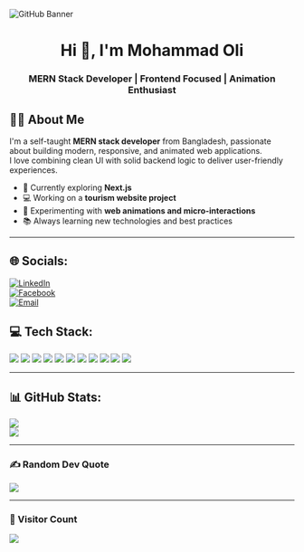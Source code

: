 

![GitHub Banner](https://i.ibb.co/FNDWTZb/Whats-App-Image-2025-06-25-at-13-23-36-2652704b.jpg)


<h1 align="center">Hi 👋, I'm Mohammad Oli</h1>
<h3 align="center">MERN Stack Developer | Frontend Focused | Animation Enthusiast</h3>


## 🧑‍💻 About Me

I'm a self-taught **MERN stack developer** from Bangladesh, passionate about building modern, responsive, and animated web applications.  
I love combining clean UI with solid backend logic to deliver user-friendly experiences.

- 🌱 Currently exploring **Next.js**
- 💻 Working on a **tourism website project**
- 🎨 Experimenting with **web animations and micro-interactions**
- 📚 Always learning new technologies and best practices

---

## 🌐 Socials:

[![LinkedIn](https://img.shields.io/badge/LinkedIn-0077B5?style=for-the-badge&logo=linkedin&logoColor=white)](https://www.linkedin.com/in/mohammad-oli-8565b52a0/)  
[![Facebook](https://img.shields.io/badge/Facebook-1877F2?style=for-the-badge&logo=facebook&logoColor=white)](https://www.facebook.com/share/1LXmipy851/)  
[![Email](https://img.shields.io/badge/Email-D14836?style=for-the-badge&logo=gmail&logoColor=white)](mailto:olimohammad286@gmail.com)


## 💻 Tech Stack:

<p align="left">
  <img src="https://img.shields.io/badge/html5-%23E34F26.svg?style=for-the-badge&logo=html5&logoColor=white"/>
  <img src="https://img.shields.io/badge/css3-%231572B6.svg?style=for-the-badge&logo=css3&logoColor=white"/>
  <img src="https://img.shields.io/badge/javascript-%23323330.svg?style=for-the-badge&logo=javascript&logoColor=%23F7DF1E"/>
  <img src="https://img.shields.io/badge/react-%2320232a.svg?style=for-the-badge&logo=react&logoColor=%2361DAFB"/>
  <img src="https://img.shields.io/badge/mongodb-%234ea94b.svg?style=for-the-badge&logo=mongodb&logoColor=white"/>
  <img src="https://img.shields.io/badge/firebase-%23039BE5.svg?style=for-the-badge&logo=firebase"/>
  <img src="https://img.shields.io/badge/github-%23121011.svg?style=for-the-badge&logo=github&logoColor=white"/>
  <img src="https://img.shields.io/badge/netlify-%23000000.svg?style=for-the-badge&logo=netlify&logoColor=white"/>
  <img src="https://img.shields.io/badge/vercel-%23000000.svg?style=for-the-badge&logo=vercel&logoColor=white"/>
  <img src="https://img.shields.io/badge/c++-%2300599C.svg?style=for-the-badge&logo=c%2B%2B&logoColor=white"/>
  <img src="https://img.shields.io/badge/c-%2300599C.svg?style=for-the-badge&logo=c&logoColor=white"/>
</p>

---

## 📊 GitHub Stats:

  
![](https://nirzak-streak-stats.vercel.app/?user=mohammad-oli56&theme=tokyonight&hide_border=true)  
![](https://github-readme-stats.vercel.app/api/top-langs/?username=mohammad-oli56&theme=tokyonight&hide_border=true&layout=compact)

---

### ✍️ Random Dev Quote
![](https://quotes-github-readme.vercel.app/api?type=vertical&theme=tokyonight)

---

### 👀 Visitor Count
[![](https://visitcount.itsvg.in/api?id=mohammad-oli56&icon=4&color=9)](https://visitcount.itsvg.in)

<!-- Proudly created with GPRM ( https://gprm.itsvg.in ) -->
